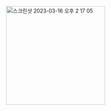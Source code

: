 <img width="266" alt="스크린샷 2023-03-16 오후 2 17 05" src="https://user-images.githubusercontent.com/94547692/225521787-8633f3cc-2b3a-43cc-90bb-b88fe994b273.png">
